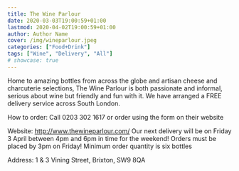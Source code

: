 ```yaml
---
title: The Wine Parlour
date: 2020-03-03T19:00:59+01:00
lastmod: 2020-04-02T19:00:59+01:00
author: Author Name
cover: /img/wineparlour.jpeg
categories: ["Food+Drink"]
tags: ["Wine", "Delivery", "All"]
# showcase: true
---
```

Home to amazing bottles from across the globe and artisan cheese and charcuterie selections, The Wine Parlour is both passionate and informal, serious about wine but friendly and fun with it. We have arranged a FREE delivery service across South London. 

How to order: Call 0203 302 1617 or order using the form on their website	

Website: http://www.thewineparlour.com/	Our next delivery will be on Friday 3 April between 4pm and 6pm in time for the weekend! Orders must be placed by 3pm on Friday! Minimum order quantity is six bottles	

Address: 1 & 3 Vining Street, Brixton, SW9 8QA